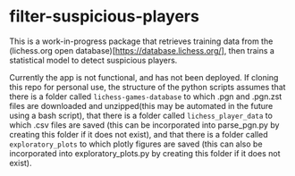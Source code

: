 # filter-suspicious-players

This is a work-in-progress package that retrieves training data from the (lichess.org open database)[https://database.lichess.org/], then trains a statistical model to detect suspicious players.

Currently the app is not functional, and has not been deployed. If cloning this repo for personal use, the structure of the python scripts assumes that there is a folder called `lichess-games-database` to which .pgn and .pgn.zst files are downloaded and unzipped(this may be automated in the future using a bash script), that there is a folder called `lichess_player_data` to which .csv files are saved (this can be incorporated into parse_pgn.py by creating this folder if it does not exist), and that there is a folder called `exploratory_plots` to which plotly figures are saved (this can also be incorporated into exploratory_plots.py by creating this folder if it does not exist).